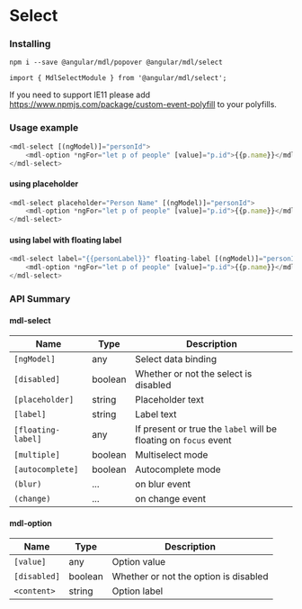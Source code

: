 # Select

### Installing

    npm i --save @angular/mdl/popover @angular/mdl/select

    import { MdlSelectModule } from '@angular/mdl/select';

If you need to support IE11 please add https://www.npmjs.com/package/custom-event-polyfill
to your polyfills.

### Usage example

```js
<mdl-select [(ngModel)]="personId">
    <mdl-option *ngFor="let p of people" [value]="p.id">{{p.name}}</mdl-option>
</mdl-select>
```
#### using placeholder
```js
<mdl-select placeholder="Person Name" [(ngModel)]="personId">
    <mdl-option *ngFor="let p of people" [value]="p.id">{{p.name}}</mdl-option>
</mdl-select>
```

#### using label with floating label
```js
<mdl-select label="{{personLabel}}" floating-label [(ngModel)]="personId">
    <mdl-option *ngFor="let p of people" [value]="p.id">{{p.name}}</mdl-option>
</mdl-select>
```

### API Summary

#### mdl-select

| Name | Type | Description |
| --- | --- | --- |
| `[ngModel]` | any | Select data binding
| `[disabled]` | boolean | Whether or not the select is disabled
| `[placeholder]` | string | Placeholder text
| `[label]` | string | Label text
| `[floating-label]` | any | If present or true the ```label``` will be floating on ```focus``` event
| `[multiple]` | boolean | Multiselect mode
| `[autocomplete]` | boolean | Autocomplete mode
| `(blur)` | ... | on blur event
| `(change)` | ... | on change event

#### mdl-option

| Name | Type | Description |
| --- | --- | --- |
| `[value]` | any | Option value
| `[disabled]` | boolean | Whether or not the option is disabled
| `<content>` | string | Option label
